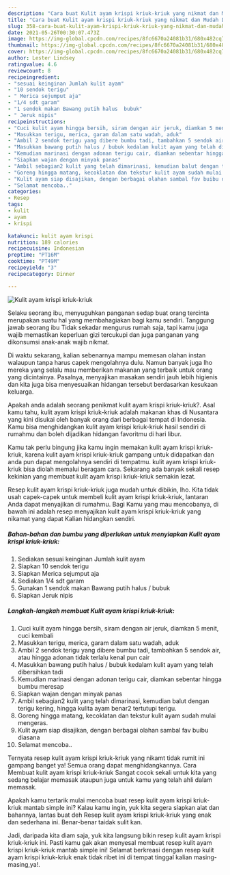 ```yaml
---
description: "Cara buat Kulit ayam krispi kriuk-kriuk yang nikmat dan Mudah Dibuat"
title: "Cara buat Kulit ayam krispi kriuk-kriuk yang nikmat dan Mudah Dibuat"
slug: 358-cara-buat-kulit-ayam-krispi-kriuk-kriuk-yang-nikmat-dan-mudah-dibuat
date: 2021-05-26T00:30:07.473Z
image: https://img-global.cpcdn.com/recipes/8fc6670a24081b31/680x482cq70/kulit-ayam-krispi-kriuk-kriuk-foto-resep-utama.jpg
thumbnail: https://img-global.cpcdn.com/recipes/8fc6670a24081b31/680x482cq70/kulit-ayam-krispi-kriuk-kriuk-foto-resep-utama.jpg
cover: https://img-global.cpcdn.com/recipes/8fc6670a24081b31/680x482cq70/kulit-ayam-krispi-kriuk-kriuk-foto-resep-utama.jpg
author: Lester Lindsey
ratingvalue: 4.6
reviewcount: 8
recipeingredient:
- "sesuai keinginan Jumlah kulit ayam"
- "10 sendok terigu"
- " Merica sejumput aja"
- "1/4 sdt garam"
- "1 sendok makan Bawang putih halus  bubuk"
- " Jeruk nipis"
recipeinstructions:
- "Cuci kulit ayam hingga bersih, siram dengan air jeruk, diamkan 5 menit, cuci kembali"
- "Masukkan terigu, merica, garam dalam satu wadah, aduk"
- "Ambil 2 sendok terigu yang dibere bumbu tadi, tambahkan 5 sendok air, atau hingga adonan tidak terlalu kenal pun cair"
- "Masukkan bawang putih halus / bubuk kedalam kulit ayam yang telah dibersihkan tadi"
- "Kemudian marinasi dengan adonan terigu cair, diamkan sebentar hingga bumbu meresap"
- "Siapkan wajan dengan minyak panas"
- "Ambil sebagian2 kulit yang telah dimarinasi, kemudian balut dengan terigu kering, hingga kulita ayam benar2 tertutupi terigu."
- "Goreng hingga matang, kecoklatan dan tekstur kulit ayam sudah mulai mengeras."
- "Kulit ayam siap disajikan, dengan berbagai olahan sambal fav buibu diasana"
- "Selamat mencoba.."
categories:
- Resep
tags:
- kulit
- ayam
- krispi

katakunci: kulit ayam krispi 
nutrition: 189 calories
recipecuisine: Indonesian
preptime: "PT16M"
cooktime: "PT49M"
recipeyield: "3"
recipecategory: Dinner

---
```



![Kulit ayam krispi kriuk-kriuk](https://img-global.cpcdn.com/recipes/8fc6670a24081b31/680x482cq70/kulit-ayam-krispi-kriuk-kriuk-foto-resep-utama.jpg)

Selaku seorang ibu, menyuguhkan panganan sedap buat orang tercinta merupakan suatu hal yang membahagiakan bagi kamu sendiri. Tanggung jawab seorang ibu Tidak sekadar mengurus rumah saja, tapi kamu juga wajib memastikan keperluan gizi tercukupi dan juga panganan yang dikonsumsi anak-anak wajib nikmat.

Di waktu  sekarang, kalian sebenarnya mampu memesan olahan instan walaupun tanpa harus capek mengolahnya dulu. Namun banyak juga lho mereka yang selalu mau memberikan makanan yang terbaik untuk orang yang dicintainya. Pasalnya, menyajikan masakan sendiri jauh lebih higienis dan kita juga bisa menyesuaikan hidangan tersebut berdasarkan kesukaan keluarga. 



Apakah anda adalah seorang penikmat kulit ayam krispi kriuk-kriuk?. Asal kamu tahu, kulit ayam krispi kriuk-kriuk adalah makanan khas di Nusantara yang kini disukai oleh banyak orang dari berbagai tempat di Indonesia. Kamu bisa menghidangkan kulit ayam krispi kriuk-kriuk hasil sendiri di rumahmu dan boleh dijadikan hidangan favoritmu di hari libur.

Kamu tak perlu bingung jika kamu ingin memakan kulit ayam krispi kriuk-kriuk, karena kulit ayam krispi kriuk-kriuk gampang untuk didapatkan dan anda pun dapat mengolahnya sendiri di tempatmu. kulit ayam krispi kriuk-kriuk bisa diolah memalui beragam cara. Sekarang ada banyak sekali resep kekinian yang membuat kulit ayam krispi kriuk-kriuk semakin lezat.

Resep kulit ayam krispi kriuk-kriuk juga mudah untuk dibikin, lho. Kita tidak usah capek-capek untuk membeli kulit ayam krispi kriuk-kriuk, lantaran Anda dapat menyajikan di rumahmu. Bagi Kamu yang mau mencobanya, di bawah ini adalah resep menyajikan kulit ayam krispi kriuk-kriuk yang nikamat yang dapat Kalian hidangkan sendiri.

<!--inarticleads1-->

##### Bahan-bahan dan bumbu yang diperlukan untuk menyiapkan Kulit ayam krispi kriuk-kriuk:

1. Sediakan sesuai keinginan Jumlah kulit ayam
1. Siapkan 10 sendok terigu
1. Siapkan  Merica sejumput aja
1. Sediakan 1/4 sdt garam
1. Gunakan 1 sendok makan Bawang putih halus / bubuk
1. Siapkan  Jeruk nipis




<!--inarticleads2-->

##### Langkah-langkah membuat Kulit ayam krispi kriuk-kriuk:

1. Cuci kulit ayam hingga bersih, siram dengan air jeruk, diamkan 5 menit, cuci kembali
1. Masukkan terigu, merica, garam dalam satu wadah, aduk
1. Ambil 2 sendok terigu yang dibere bumbu tadi, tambahkan 5 sendok air, atau hingga adonan tidak terlalu kenal pun cair
1. Masukkan bawang putih halus / bubuk kedalam kulit ayam yang telah dibersihkan tadi
1. Kemudian marinasi dengan adonan terigu cair, diamkan sebentar hingga bumbu meresap
1. Siapkan wajan dengan minyak panas
1. Ambil sebagian2 kulit yang telah dimarinasi, kemudian balut dengan terigu kering, hingga kulita ayam benar2 tertutupi terigu.
1. Goreng hingga matang, kecoklatan dan tekstur kulit ayam sudah mulai mengeras.
1. Kulit ayam siap disajikan, dengan berbagai olahan sambal fav buibu diasana
1. Selamat mencoba..




Ternyata resep kulit ayam krispi kriuk-kriuk yang nikamt tidak rumit ini gampang banget ya! Semua orang dapat menghidangkannya. Cara Membuat kulit ayam krispi kriuk-kriuk Sangat cocok sekali untuk kita yang sedang belajar memasak ataupun juga untuk kamu yang telah ahli dalam memasak.

Apakah kamu tertarik mulai mencoba buat resep kulit ayam krispi kriuk-kriuk mantab simple ini? Kalau kamu ingin, yuk kita segera siapkan alat dan bahannya, lantas buat deh Resep kulit ayam krispi kriuk-kriuk yang enak dan sederhana ini. Benar-benar taidak sulit kan. 

Jadi, daripada kita diam saja, yuk kita langsung bikin resep kulit ayam krispi kriuk-kriuk ini. Pasti kamu gak akan menyesal membuat resep kulit ayam krispi kriuk-kriuk mantab simple ini! Selamat berkreasi dengan resep kulit ayam krispi kriuk-kriuk enak tidak ribet ini di tempat tinggal kalian masing-masing,ya!.

